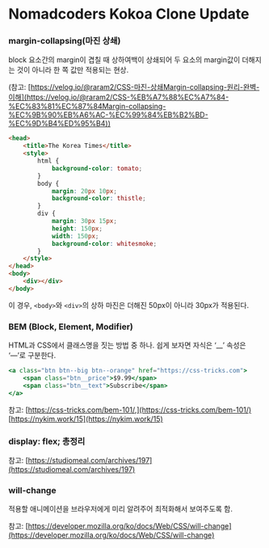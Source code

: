 # Nomadcoders Kokoa Clone Update

### margin-collapsing(마진 상쇄)

block 요소간의 margin이 겹칠 때 상하여백이 상쇄되어 두 요소의 margin값이 더해지는 것이 아니라 한 쪽 값만 적용되는 현상.

(참고: [https://velog.io/@raram2/CSS-마진-상쇄Margin-collapsing-원리-완벽-이해](https://velog.io/@raram2/CSS-%EB%A7%88%EC%A7%84-%EC%83%81%EC%87%84Margin-collapsing-%EC%9B%90%EB%A6%AC-%EC%99%84%EB%B2%BD-%EC%9D%B4%ED%95%B4))

```html
<head>
    <title>The Korea Times</title>
    <style>
        html {
            background-color: tomato;
        }
        body {
            margin: 20px 10px;
            background-color: thistle;
        }
        div {
            margin: 30px 15px;
            height: 150px;
            width: 150px;
            background-color: whitesmoke;
        }
    </style>
</head>
<body>
    <div></div>
</body>
```

이 경우, `<body>`와 `<div>`의 상하 마진은 더해진 50px이 아니라 30px가 적용된다.

### BEM (Block, Element, Modifier)

HTML과 CSS에서 클래스명을 짓는 방법 중 하나. 쉽게 보자면 자식은 ‘\_\_’ 속성은 ‘—’로 구분한다.

```jsx
<a class="btn btn--big btn--orange" href="https://css-tricks.com">
    <span class="btn__price">$9.99</span>
    <span class="btn__text">Subscribe</span>
</a>
```

참고: [https://css-tricks.com/bem-101/,](https://css-tricks.com/bem-101/) [https://nykim.work/15](https://nykim.work/15)

### display: flex; 총정리

참고: [https://studiomeal.com/archives/197](https://studiomeal.com/archives/197)

### will-change

적용할 애니메이션을 브라우저에게 미리 알려주어 최적화해서 보여주도록 함.

참고: [https://developer.mozilla.org/ko/docs/Web/CSS/will-change](https://developer.mozilla.org/ko/docs/Web/CSS/will-change)
